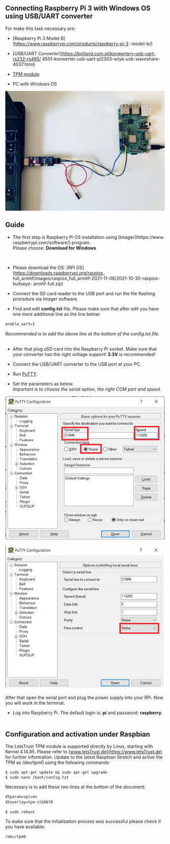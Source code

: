## Connecting Raspberry Pi 3 with Windows OS using USB/UART converter
For make this task necessary are:<br />

- [Raspberry Pi 3 Model B](https://www.raspberrypi.com/products/raspberry-pi-3
-model-b/)

- [USB/UART Converter](https://botland.com.pl/konwertery-usb-uart-rs232-rs485/
4501-konwerter-usb-uart-pl2303-wtyk-usb-waveshare-4037.html)

- [TPM module](https://pi3g.com/products/industrial/letstrust-tpm/)

- PC with Windows OS

![setup](images/setup.jpg)

## Guide

* The first step is Raspberry Pi OS installation using [Imager](https://www.
raspberrypi.com/software/) program. 
<br />Please choose: **Download for Windows**
<br />

* Please download the OS: [RPI OS](https://downloads.raspberrypi.org/raspios_
full_armhf/images/raspios_full_armhf-2021-11-08/2021-10-30-raspios-bullseye-
armhf-full.zip)

* Connect the SD card reader to the USB port and run the file flashing procedure
 via Imager software. 

* Find and edit **config.txt** file. Please make sure that after edit you have 
one more additional line as the line below:
```txt
enable_uart=1
```
*Recommended is to add the above line at the bottom of the config.txt file.* 
<br />
<br />

* After that plug uSD card into the Raspberry Pi socket. Make sure that your 
converter has the right voltage support! **3.3V** is recommended!


* Connect the USB/UART converter to the USB port at your PC. <br />


* Run [PuTTY](https://www.chiark.greenend.org.uk/~sgtatham/putty/latest.html).
* Set the parameters as below. <br />*Important is to choose the serial option, 
the right COM port and speed.* 

![puTTY](images/putty1.png)

![puTTY](images/putty2.png)


After that open the serial port and plug the power supply into your RPi. Now you 
will work in the terminal.

* Log into Raspberry Pi. The default login is: **pi** and password: 
**raspberry**.<br /><br />

## Configuration and activation under Raspbian
The LetsTrust TPM module is supported directly by Linux, starting with Kernel 
4.14.85. Please refer to [www.letsTrust.de](https://www.letsTrust.de) for 
further information. Update to the latest Raspbian Stretch and active the TPM 
as /dev/tpm0 using the following commands:
```console
$ sudo apt-get update && sudo apt-get upgrade
$ sudo nano /boot/config.txt
```
Necessary is to add these two lines at the bottom of the document:

```txt
dtparam=spi=on
dtoverlay=tpm-slb9670
```
```console
$ sudo reboot
```
To make sure that the initialization process was successful please check if you 
have available:
```txt
/dev/tpm0
```

